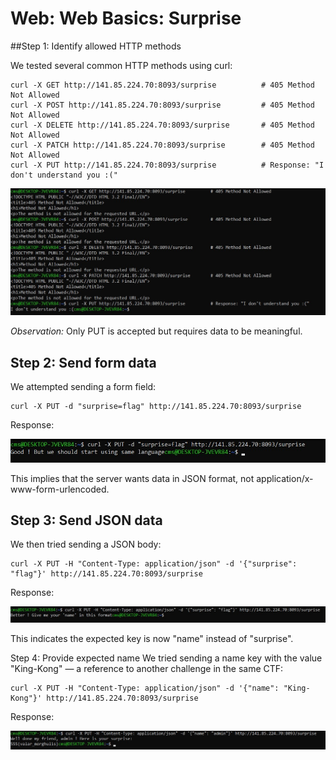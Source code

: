 # Web: Web Basics: Surprise

##Step 1: Identify allowed HTTP methods

We tested several common HTTP methods using curl:

```
curl -X GET http://141.85.224.70:8093/surprise          # 405 Method Not Allowed
curl -X POST http://141.85.224.70:8093/surprise         # 405 Method Not Allowed
curl -X DELETE http://141.85.224.70:8093/surprise       # 405 Method Not Allowed
curl -X PATCH http://141.85.224.70:8093/surprise        # 405 Method Not Allowed
curl -X PUT http://141.85.224.70:8093/surprise          # Response: "I don't understand you :("
```

![img1](https://github.com/andreipopescufilimon/SSS-Web-v12-Write-Ups/blob/main/SSS%20v12%20Session%2001/images-s1/surprise-1.jpg)

*Observation:* Only PUT is accepted but requires data to be meaningful.

## Step 2: Send form data
We attempted sending a form field:

```
curl -X PUT -d "surprise=flag" http://141.85.224.70:8093/surprise
```

Response:

![img2](https://github.com/andreipopescufilimon/SSS-Web-v12-Write-Ups/blob/main/SSS%20v12%20Session%2001/images-s1/surprise-2.jpg)

This implies that the server wants data in JSON format, not application/x-www-form-urlencoded.

## Step 3: Send JSON data
We then tried sending a JSON body:

```
curl -X PUT -H "Content-Type: application/json" -d '{"surprise": "flag"}' http://141.85.224.70:8093/surprise
```

Response:

![img3](https://github.com/andreipopescufilimon/SSS-Web-v12-Write-Ups/blob/main/SSS%20v12%20Session%2001/images-s1/surprise-3.jpg)

This indicates the expected key is now "name" instead of "surprise".

Step 4: Provide expected name
We tried sending a name key with the value "King-Kong" — a reference to another challenge in the same CTF:

```
curl -X PUT -H "Content-Type: application/json" -d '{"name": "King-Kong"}' http://141.85.224.70:8093/surprise
```

Response:

![img4](https://github.com/andreipopescufilimon/SSS-Web-v12-Write-Ups/blob/main/SSS%20v12%20Session%2001/images-s1/surprise-4.jpg)
